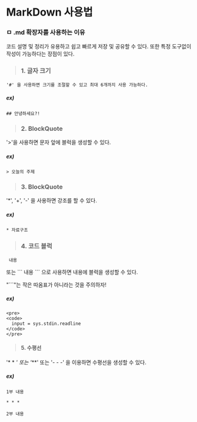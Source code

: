 # MarkDown 사용법
### ㅁ .md 확장자를 사용하는 이유
코드 설명 및 정리가 유용하고 쉽고 빠르게 저장 및 공유할 수 있다.
또한 특정 도구없이 작성이 가능하다는 장점이 있다.

> ### 1. 글자 크기
    '#' 을 사용하면 크기를 조절할 수 있고 최대 6개까지 사용 가능하다.
 ##### ex)
 ```
 ## 안녕하세요?!
 ```

> ### 2. BlockQuote
'>'을 사용하면 문자 앞에 블럭을 생성할 수 있다.
##### ex)
```
> 오늘의 주제
```

> ### 3. BlockQuote
'*', '+', '-' 을 사용하면 강조를 할 수 있다.
##### ex)
```
* 자료구조
```

> ### 4. 코드 블럭
<pre><code> 내용 </code></pre> 또는 ``` 내용 ``` 으로 사용하면 내용에 블럭을 생성할 수 있다.
"```"는 작은 따옴표가 아니라는 것을 주의하자!
##### ex)
```
<pre>
<code>
  input = sys.stdin.readline
</code>
</pre>
```

> #### 5. 수평선
'* * *' 또는 '***' 또는 '- - -' 을 이용하면 수평선을 생성할 수 있다.
##### ex)
```
1부 내용

* * *

2부 내용
```


